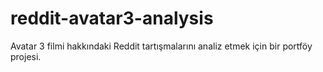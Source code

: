 # reddit-avatar3-analysis
Avatar 3 filmi hakkındaki Reddit tartışmalarını analiz etmek için bir portföy projesi.
